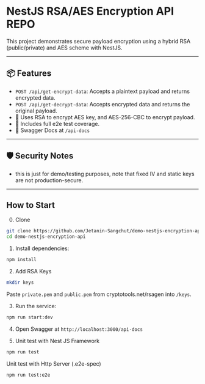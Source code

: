 # NestJS RSA/AES Encryption API REPO

This project demonstrates secure payload encryption using a hybrid RSA (public/private) and AES scheme with NestJS.

---

## 📦 Features

- `POST /api/get-encrypt-data`: Accepts a plaintext payload and returns encrypted data.
- `POST /api/get-decrypt-data`: Accepts encrypted data and returns the original payload.
- 🔐 Uses RSA to encrypt AES key, and AES-256-CBC to encrypt payload.
- 🧪 Includes full e2e test coverage.
- 📄 Swagger Docs at `/api-docs`

---

## 🛡️ Security Notes

- this is just for demo/testing purposes, note that fixed IV and static keys are not production-secure.

---

## How to Start

0. Clone
```bash
git clone https://github.com/Jetanin-Sangchut/demo-nestjs-encryption-api.git
cd demo-nestjs-encryption-api
```

1. Install dependencies:
```bash
npm install
```

2. Add RSA Keys
```bash
mkdir keys
```
Paste `private.pem` and `public.pem`  from cryptotools.net/rsagen into `/keys`.

3. Run the service:
```bash
npm run start:dev
```

4. Open Swagger at `http://localhost:3000/api-docs`

5. Unit test with Nest JS Framework
```bash
npm run test
```
Unit test with Http Server (.e2e-spec)
```bash
npm run test:e2e
```